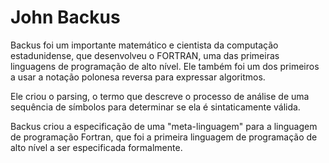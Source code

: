 # John Backus

Backus foi um importante matemático e cientista da computação estadunidense, que desenvolveu o FORTRAN, uma das primeiras linguagens de programação de alto nível. Ele também foi um dos primeiros a usar a notação polonesa reversa para expressar algoritmos. 

Ele criou o parsing, o termo que descreve o processo de análise de uma sequência de símbolos para determinar se ela é sintaticamente válida.

Backus criou a especificação de uma "meta-linguagem" para a linguagem de programação Fortran, que foi a primeira linguagem de programação de alto nível a ser especificada formalmente.